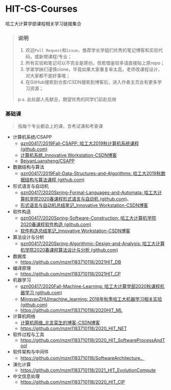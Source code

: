 # HIT-CS-Courses

哈工大计算学部课程相关学习链接集合

> ### 说明
> 1. 欢迎`Pull Request`和`Issue`，推荐学长学姐们优秀的笔记博客和实验代码，或新增课程/专业；
> 2. 所有实验和笔记可以不完全是原创，但若借鉴较多请直接贴上原repo；
> 3. 学弟学妹们谨慎clone，毕竟如果大家重复率太高，老师改课程设计，对大家都不是好事哦；
> 4. 在GitHub搜索到仓库/CSDN搜索到博客后，进入作者主页会有更多学习资源；
>
> p.s. 此处鄙人先献丑，期望优秀的同学们前赴后继

### 基础课

> 指每个专业都会上的课，含考试课和考查课

- 计算机系统/CSAPP
	- [gzn00417/2019Fall-CSAPP: 哈工大2019秋计算机系统课程 (github.com)](https://github.com/gzn00417/2019Fall-CSAPP)
	- [计算机系统_Innovative Workstation-CSDN博客](https://blog.csdn.net/gzn00417/category_9707655.html)
	- [BeiyanLuansheng/CSAPP](https://github.com/BeiyanLuansheng/CSAPP)
- 数据结构与算法
	- [gzn00417/2019Fall-Data-Structures-and-Algorithms: 哈工大2019秋数据结构与算法课程 (github.com)](https://github.com/gzn00417/2019Fall-Data-Structures-and-Algorithms)
- 形式语言与自动机
	- [gzn00417/2020Spring-Formal-Languages-and-Automata: 哈工大计算机学院2020春课程形式语言与自动机 (github.com)](https://github.com/gzn00417/2020Spring-Formal-Languages-and-Automata)、
	- [形式语言与自动机总结笔记_Innovative Workstation-CSDN博客](https://blog.csdn.net/gzn00417/article/details/106885612)
- 软件构造
	- [gzn00417/2020Spring-Software-Construction: 哈工大计算机学院2020春课程软件构造 (github.com)](https://github.com/gzn00417/2020Spring-Software-Construction)
	- [软件构造总结笔记_Innovative Workstation-CSDN博客](https://blog.csdn.net/gzn00417/article/details/107017572)
- 算法设计与分析
	- [gzn00417/2020Spring-Algorithmic-Design-and-Analysis: 哈工大计算机学院2020春课程算法设计与分析 (github.com)](https://github.com/gzn00417/2020Spring-Algorithmic-Design-and-Analysis)
- 数据库
  - https://github.com/mzm1183710118/2021HIT_DB
- 编译原理
  - https://github.com/mzm1183710118/2021HIT_CP
- 机器学习
	- [gzn00417/2020Fall-Machine-Learning: 哈工大计算学部2020秋课程机器学习 (github.com)](https://github.com/gzn00417/2020Fall-Machine-Learning)
	- [MingyanZHU/machine_learning: 2018年秋季哈工大机器学习相关实验 (github.com)](https://github.com/MingyanZHU/machine_learning)
  - https://github.com/mzm1183710118/2020HIT_ML
- 计算机网络
	- [计算机网络_北言栾生的博客-CSDN博客](https://blog.csdn.net/weixin_44940258/category_10644107.html)
	- https://github.com/mzm1183710118/2020_HIT_NET
- 软件过程与工具
  - https://github.com/mzm1183710118/2020_HIT_SoftwareProcessAndTool
- 软件架构与中间件
  - https://github.com/mzm1183710118/SoftwareArchitecture、
- 演化计算
  - https://github.com/mzm1183710118/2021_HIT_EvolutionCompute
- 中文信息处理
  - https://github.com/mzm1183710118/2020_HIT_CIP
